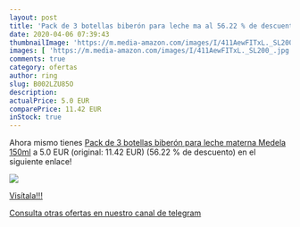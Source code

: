 ```yaml
---
layout: post
title: 'Pack de 3 botellas biberón para leche ma al 56.22 % de descuento'
date: 2020-04-06 07:39:43
thumbnailImage: 'https://m.media-amazon.com/images/I/411AewFITxL._SL200_.jpg'
images: [ 'https://m.media-amazon.com/images/I/411AewFITxL._SL200_.jpg' ]
comments: true
category: ofertas
author: ring
slug: B002LZU85O
description:
actualPrice: 5.0 EUR
comparePrice: 11.42 EUR
inStock: true
---
```


Ahora mismo tienes [Pack de 3 botellas biberón para leche materna Medela 150ml](https://www.amazon.com/dp/B002LZU85O/?tag=redken08-20) a 5.0 EUR (original: 11.42 EUR) (56.22 %  de descuento) en el siguiente enlace!

[![](https://m.media-amazon.com/images/I/411AewFITxL._SL200_.jpg)](https://www.amazon.com/dp/B002LZU85O/?tag=redken08-20)

[Visítala!!!](https://www.amazon.com/dp/B002LZU85O/?tag=redken08-20)

[Consulta otras ofertas en nuestro canal de telegram](https://t.me/s/ofertas25)

